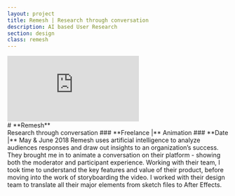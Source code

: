 ```yaml
---
layout: project
title: Remesh | Research through conversation
description: AI based User Research
section: design
class: remesh
---
```


<div class="order-flip">
  <div class="two-thirds-tile">
    <div class="video">
      <iframe src="https://player.vimeo.com/video/509438727?autoplay=1&loop=1&title=0&byline=0&portrait=0" frameborder="0" webkitallowfullscreen mozallowfullscreen allowfullscreen></iframe>
    </div>
  </div>
<div class="third-text" markdown="1">
# **Remesh**<br>Research through conversation
### **Freelance |** Animation
### **Date |** May & June 2018  
Remesh uses artificial intelligence to analyze audiences responses and draw out insights to an organization’s success. They brought me in to animate a conversation on their platform - showing both the moderator and participant experience. Working with their team, I took time to understand the key features and value of their product, before moving into the work of storyboarding the video. I worked with their design team to translate all their major elements from sketch files to After Effects.
</div>
</div>

<script src="https://player.vimeo.com/api/player.js"></script>
